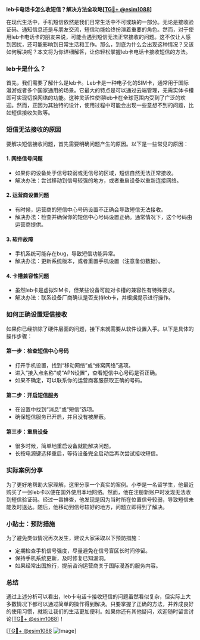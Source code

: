 **leb卡电话卡怎么收短信？解决方法全攻略[[TG💪+ @esim1088](https://t.me/s/esim1088)]**

在现代生活中，手机短信依然是我们日常生活中不可或缺的一部分。无论是接收验证码、通知信息还是与朋友交流，短信功能始终扮演着重要的角色。然而，对于使用leb卡电话卡的朋友来说，可能会遇到短信无法正常接收的问题。这不仅让人感到困扰，还可能影响到日常生活和工作。那么，到底为什么会出现这种情况？又该如何解决呢？本文将为你详细解答，让你轻松掌握leb卡电话卡接收短信的方法。

### leb卡是什么？

首先，我们需要了解什么是leb卡。Leb卡是一种电子化的SIM卡，通常用于国际漫游或者多个国家通用的场景。它最大的特点是可以通过云端管理，无需实体卡槽即可实现切换网络的功能。这种灵活性使得leb卡在全球范围内受到了广泛的欢迎。然而，正因为其独特的设计，使用过程中可能会出现一些意想不到的问题，比如短信接收失败等。

### 短信无法接收的原因

要解决短信接收问题，首先需要明确问题产生的原因。以下是一些常见的原因：

#### 1. **网络信号问题**
   - 如果你的设备处于信号较弱或无信号的区域，短信自然无法正常接收。
   - 解决办法：尝试移动到信号较强的地方，或者重启设备以重新连接网络。

#### 2. **运营商设置问题**
   - 有时候，运营商的短信中心号码设置不正确会导致短信无法接收。
   - 解决办法：检查并确保你的短信中心号码设置正确。通常情况下，这个号码由运营商提供。

#### 3. **软件故障**
   - 手机系统可能存在bug，导致短信功能异常。
   - 解决办法：更新系统版本，或者重置手机设置（注意备份数据）。

#### 4. **卡槽兼容性问题**
   - 虽然leb卡是虚拟SIM卡，但某些设备可能对卡槽的兼容性有特殊要求。
   - 解决办法：联系设备厂商确认是否支持leb卡，并根据提示进行操作。

### 如何正确设置短信接收

如果你已经排除了硬件层面的问题，接下来就需要从软件设置入手。以下是具体的操作步骤：

#### 第一步：检查短信中心号码
   - 打开手机设置，找到“移动网络”或“蜂窝网络”选项。
   - 进入“接入点名称”或“APN设置”，查看短信中心号码是否正确。
   - 如果不确定，可以联系你的运营商客服获取正确的号码。

#### 第二步：开启短信服务
   - 在设置中找到“消息”或“短信”选项。
   - 确保短信服务已开启，并且没有被屏蔽。

#### 第三步：重启设备
   - 很多时候，简单地重启设备就能解决问题。
   - 长按电源键选择重启，等待设备完全启动后再次尝试接收短信。

### 实际案例分享

为了更好地帮助大家理解，这里分享一个真实的案例。小李是一名留学生，他最近购买了一张leb卡以便在国外使用本地网络。然而，他在注册新账户时发现无法收到短信验证码。经过一番排查，他发现是因为当时所在位置信号较弱，导致短信未能及时送达。随后，他移动到信号较好的地方，问题立即得到了解决。

### 小贴士：预防措施

为了避免类似情况再次发生，建议大家采取以下预防措施：
   - 定期检查手机信号强度，尽量避免在信号盲区长时间停留。
   - 保持手机系统更新，及时修复已知漏洞。
   - 如果经常出国旅行，提前咨询运营商关于国际漫游的服务内容。

### 总结

通过上述分析可以看出，leb卡电话卡接收短信的问题虽然看似复杂，但实际上大多数情况下都可以通过简单的操作得到解决。只要掌握了正确的方法，并养成良好的使用习惯，就能让我们的生活更加便利。如果你还有其他疑问，欢迎随时留言讨论[[TG💪+ @esim1088](https://t.me/s/esim1088)]！

[[TG💪+ @esim1088](https://t.me/s/esim1088) ![Image](https://i.postimg.cc/4NQfJmqS/Snipaste-2025-05-13-00-14-12.png)]